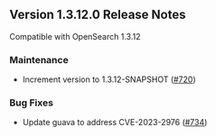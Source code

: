 ## Version 1.3.12.0 Release Notes

Compatible with OpenSearch 1.3.12

### Maintenance 
* Increment version to 1.3.12-SNAPSHOT ([#720](https://github.com/opensearch-project/reporting/pull/720))
 
### Bug Fixes
* Update guava to address CVE-2023-2976 ([#734](https://github.com/opensearch-project/reporting/pull/734))


